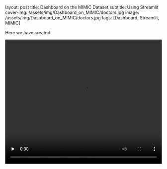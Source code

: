 layout: post
title: Dashboard on the MIMIC Dataset
subtitle: Using Streamlit 
cover-img: /assets/img/Dashboard_on_MIMIC/doctors.jpg
image: /assets/img/Dashboard_on_MIMIC/doctors.jpg
tags: [Dashboard, Streamlit, MIMIC]



Here we have created 

<video width="100%" height="400" controls="controls" preload="none">
      <!-- MP4 for Safari, IE9, iPhone, iPad, Android, and Windows Phone 7 -->
      <source type="video/mp4" src="/assets/img/Dashboard_on_MIMIC/app_demo.mp4" />
      <!-- WebM/VP8 for Firefox4, Opera, and Chrome -->
      <source type="video/webm" src="/assets/img/Dashboard_on_MIMIC/app_demo.webm" />
       <!-- M4V for Apple -->
      <source type="video/mp4" src="/assets/img/Dashboard_on_MIMIC/app_demo.m4v" />
      <!-- Ogg/Vorbis for older Firefox and Opera versions -->
      <source type="video/ogg" src="/assets/img/Dashboard_on_MIMIC/app_demo.ogv" />
      <!-- Flash fallback for non-HTML5 browsers without JavaScript -->
    </video>



   



